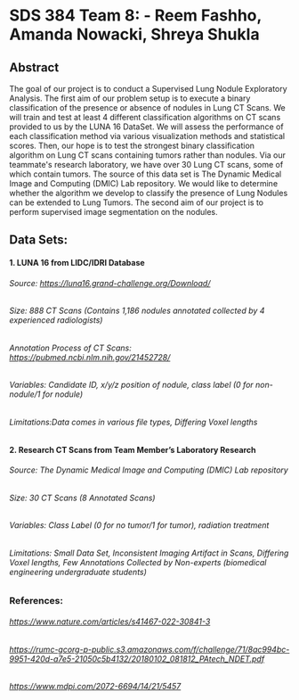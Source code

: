 # SDS 384 Team 8:  - Reem Fashho, Amanda Nowacki, Shreya Shukla 

## Abstract
The goal of our project is to conduct a Supervised Lung Nodule Exploratory Analysis. 
The first aim of our problem setup is to execute a binary classification of the presence or absence of nodules in Lung CT Scans. We will train and test at least 4 different classification algorithms on CT scans provided to us by the LUNA 16 DataSet. We will assess the performance of each classification method via various visualization methods and statistical scores. Then, our hope is to test the strongest binary classification algorithm on Lung CT scans containing tumors rather than nodules. Via our teammate's research laboratory, we have over 30 Lung CT scans, some of which contain tumors. The source of this data set is The Dynamic Medical Image and Computing (DMIC) Lab repository. We would like to determine whether the algorithm we develop to classify the presence of Lung Nodules can be extended to Lung Tumors. The second aim of our project is to perform supervised image segmentation on the nodules.  

## Data Sets: 
#### 1. LUNA 16 from LIDC/IDRI Database
###### Source: https://luna16.grand-challenge.org/Download/
###### Size: 888 CT Scans (Contains 1,186 nodules annotated collected by 4 experienced radiologists)
###### Annotation Process of CT Scans: https://pubmed.ncbi.nlm.nih.gov/21452728/
###### Variables: Candidate ID, x/y/z position of nodule, class label (0 for non-nodule/1 for nodule)
###### Limitations:Data comes in various file types, Differing Voxel lengths

#### 2. Research CT Scans from Team Member’s Laboratory Research 

###### Source: The Dynamic Medical Image and Computing (DMIC) Lab repository
###### Size: 30 CT Scans (8 Annotated Scans)
###### Variables: Class Label (0 for no tumor/1 for tumor), radiation treatment
###### Limitations: Small Data Set, Inconsistent Imaging Artifact in Scans, Differing Voxel lengths, Few Annotations Collected by Non-experts (biomedical engineering undergraduate students)

### References: 
###### https://www.nature.com/articles/s41467-022-30841-3
###### https://rumc-gcorg-p-public.s3.amazonaws.com/f/challenge/71/8ac994bc-9951-420d-a7e5-21050c5b4132/20180102_081812_PAtech_NDET.pdf
###### https://www.mdpi.com/2072-6694/14/21/5457
